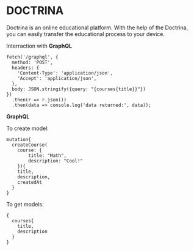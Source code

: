 # DOCTRINA

Doctrina is an online educational platform.
With the help of the Doctrina, you can easily transfer the educational process to your device.

Interraction with **GraphQL**

```
fetch('/graphql', {
  method: 'POST',
  headers: {
    'Content-Type': 'application/json',
    'Accept': 'application/json',
  },
  body: JSON.stringify({query: "{courses{title}}"})
})
  .then(r => r.json())
  .then(data => console.log('data returned:', data));
```

**GraphQL**

To create model:
```
mutation{
  createCourse(
    course: {
    	title: "Math",
    	description: "Cool!"
  	}){
    title,
    description,
    createdAt
  }
}
```

To get models:
```
{
  courses{
    title,
    description
  }
}
```